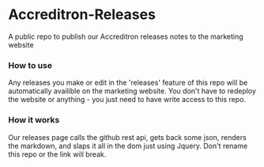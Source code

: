 # Accreditron-Releases
A public repo to publish our Accreditron releases notes to the marketing website

### How to use
Any releases you make or edit in the 'releases' feature of this repo will be automatically availible on the marketing website. You don't have to redeploy the website or anything - you just need to have write access to this repo. 


### How it works
Our releases page calls the github rest api, gets back some json, renders the markdown, and slaps it all in the dom just using Jquery. Don't rename this repo or the link will break.

